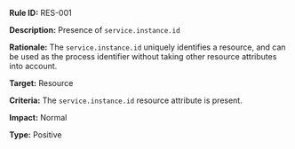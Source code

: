 **Rule ID:** RES-001

**Description:** Presence of `service.instance.id`

**Rationale:** The `service.instance.id` uniquely identifies a resource, and can be used as the process identifier without taking other resource attributes into account.

**Target:** Resource

**Criteria:** The `service.instance.id` resource attribute is present.

**Impact:** Normal

**Type:** Positive
